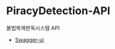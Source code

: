 # PiracyDetection-API
불법복제판독시스템 API
- <a href="https://piracydetection-api.caffelabel.com/swagger-ui/index.html"> Swagger-ui </a>
 
